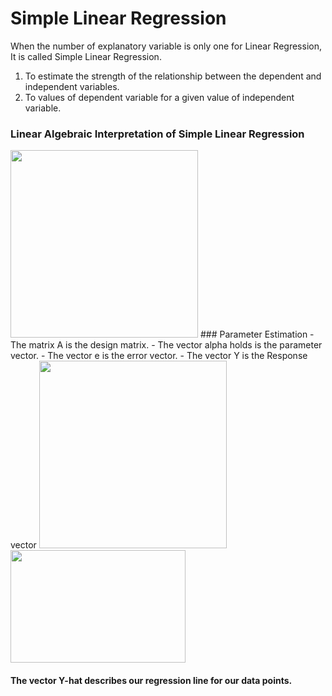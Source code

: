 # Simple Linear Regression

When the number of explanatory variable is only one for Linear Regression, It is called Simple Linear Regression.  
1. To estimate the strength of the relationship between the dependent and independent variables.
2. To values of dependent variable for a given value of independent variable.  
### Linear Algebraic Interpretation of Simple Linear Regression
<img src="https://user-images.githubusercontent.com/65535504/94936175-8af3ef00-04eb-11eb-9209-a06ed5eaba94.jpg" width="300" height="300">  
### Parameter Estimation
- The matrix A is the design matrix.
- The vector alpha holds is the parameter vector.
- The vector e is the error vector.
- The vector Y is the Response vector  
<img src="https://user-images.githubusercontent.com/65535504/94939373-ab25ad00-04ef-11eb-9a34-830ef7e80681.jpg" width="300" height="300">    
<img src="https://user-images.githubusercontent.com/65535504/94939445-cb556c00-04ef-11eb-898d-60bfec5c4a51.jpg" width="280" height="180"> 

#### The vector Y-hat describes our regression line for our data points.
